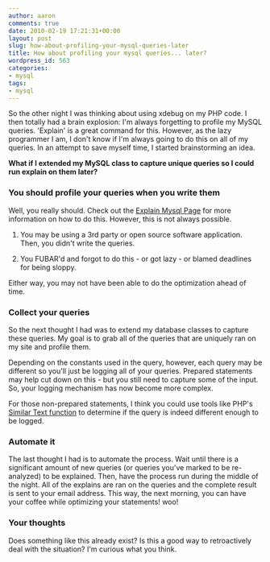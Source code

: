 ```yaml
---
author: aaron
comments: true
date: 2010-02-19 17:21:31+00:00
layout: post
slug: how-about-profiling-your-mysql-queries-later
title: How about profiling your mysql queries... later?
wordpress_id: 563
categories:
- mysql
tags:
- mysql
---
```


So the other night I was thinking about using xdebug on my PHP code.  I then totally had a brain explosion:  I'm always forgetting to profile my MySQL queries.  'Explain' is a great command for this.  However, as the lazy programmer I am, I don't know if I'm always going to do this on all of my queries.  In an attempt to save myself time, I started brainstorming an idea.

**What if I extended my MySQL class to capture unique queries so I could run explain on them later?**



### You should profile your queries when you write them


Well, you really should.  Check out the [Explain Mysql Page](http://dev.mysql.com/doc/refman/5.0/en/using-explain.html) for more information on how to do this.  However, this is not always possible.




  1. You may be using a 3rd party or open source software application.  Then, you didn't write the queries.


  2. You FUBAR'd and forgot to do this - or got lazy - or blamed deadlines for being sloppy.



Either way, you may not have been able to do the optimization ahead of time.



### Collect your queries


So the next thought I had was to extend my database classes to capture these queries.  My goal is to grab all of the queries that are uniquely ran on my site and profile them.

Depending on the constants used in the query, however, each query may be different so you'll just be logging all of your queries.  Prepared statements may help cut down on this - but you still need to capture some of the input.  So, your logging mechanism has now become more complex.

For those non-prepared statements, I think you could use tools like PHP's [Similar Text function](http://us.php.net/manual/en/function.similar-text.php) to determine if the query is indeed different enough to be logged.



### Automate it



The last thought I had is to automate the process.  Wait until there is a significant amount of new queries (or queries you've marked to be re-analyzed) to be explained.  Then, have the process run during the middle of the night.  All of the explains are ran on the queries and the complete result is sent to your email address.  This way, the next morning, you can have your coffee while optimizing your statements! woo!



### Your thoughts


Does something like this already exist?  Is this a good way to retroactively deal with the situation? I'm curious what you think.
